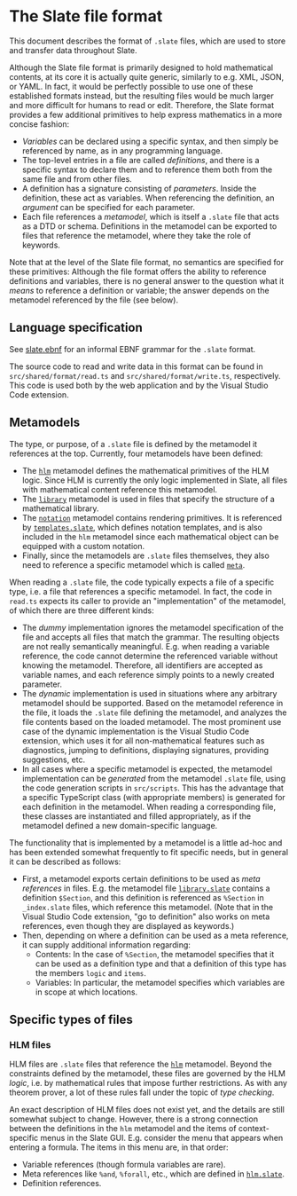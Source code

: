 # The Slate file format

This document describes the format of `.slate` files, which are used to store and transfer data throughout Slate.

Although the Slate file format is primarily designed to hold mathematical contents, at its core it is actually quite generic, similarly to e.g. XML, JSON, or YAML. In fact, it would be perfectly possible to use one of these established formats instead, but the resulting files would be much larger and more difficult for humans to read or edit. Therefore, the Slate format provides a few additional primitives to help express mathematics in a more concise fashion:
* *Variables* can be declared using a specific syntax, and then simply be referenced by name, as in any programming language.
* The top-level entries in a file are called *definitions*, and there is a specific syntax to declare them and to reference them both from the same file and from other files.
* A definition has a signature consisting of *parameters*. Inside the definition, these act as variables. When referencing the definition, an *argument* can be specified for each parameter.
* Each file references a *metamodel*, which is itself a `.slate` file that acts as a DTD or schema. Definitions in the metamodel can be exported to files that reference the metamodel, where they take the role of keywords.

Note that at the level of the Slate file format, no semantics are specified for these primitives: Although the file format offers the ability to reference definitions and variables, there is no general answer to the question what it _means_ to reference a definition or variable; the answer depends on the metamodel referenced by the file (see below).

## Language specification

See [slate.ebnf](slate.ebnf) for an informal EBNF grammar for the `.slate` format.

The source code to read and write data in this format can be found in `src/shared/format/read.ts` and `src/shared/format/write.ts`, respectively. This code is used both by the web application and by the Visual Studio Code extension.

## Metamodels

The type, or purpose, of a `.slate` file is defined by the metamodel it references at the top. Currently, four metamodels have been defined:
* The [`hlm`](../../data/logics/hlm.slate) metamodel defines the mathematical primitives of the HLM logic. Since HLM is currently the only logic implemented in Slate, all files with mathematical content reference this metamodel.
* The [`library`](../../data/logics/library.slate) metamodel is used in files that specify the structure of a mathematical library.
* The [`notation`](../../data/notation/notation.slate) metamodel contains rendering primitives. It is referenced by [`templates.slate`](../../data/notation/templates.slate), which defines notation templates, and is also included in the `hlm` metamodel since each mathematical object can be equipped with a custom notation.
* Finally, since the metamodels are `.slate` files themselves, they also need to reference a specific metamodel which is called [`meta`](../../data/format/meta.slate).

When reading a `.slate` file, the code typically expects a file of a specific type, i.e. a file that references a specific metamodel. In fact, the code in `read.ts` expects its caller to provide an "implementation" of the metamodel, of which there are three different kinds:
* The *dummy* implementation ignores the metamodel specification of the file and accepts all files that match the grammar. The resulting objects are not really semantically meaningful. E.g. when reading a variable reference, the code cannot determine the referenced variable without knowing the metamodel. Therefore, all identifiers are accepted as variable names, and each reference simply points to a newly created parameter.
* The *dynamic* implementation is used in situations where any arbitrary metamodel should be supported. Based on the metamodel reference in the file, it loads the `.slate` file defining the metamodel, and analyzes the file contents based on the loaded metamodel. The most prominent use case of the dynamic implementation is the Visual Studio Code extension, which uses it for all non-mathematical features such as diagnostics, jumping to definitions, displaying signatures, providing suggestions, etc.
* In all cases where a specific metamodel is expected, the metamodel implementation can be *generated* from the metamodel `.slate` file, using the code generation scripts in `src/scripts`. This has the advantage that a specific TypeScript class (with appropriate members) is generated for each definition in the metamodel. When reading a corresponding file, these classes are instantiated and filled appropriately, as if the metamodel defined a new domain-specific language.

The functionality that is implemented by a metamodel is a little ad-hoc and has been extended somewhat frequently to fit specific needs, but in general it can be described as follows:
* First, a metamodel exports certain definitions to be used as *meta references* in files. E.g. the metamodel file [`library.slate`](../../data/logics/library.slate) contains a definition `$Section`, and this definition is referenced as `%Section` in `_index.slate` files, which reference this metamodel. (Note that in the Visual Studio Code extension, "go to definition" also works on meta references, even though they are displayed as keywords.)
* Then, depending on where a definition can be used as a meta reference, it can supply additional information regarding:
  * Contents: In the case of `%Section`, the metamodel specifies that it can be used as a definition type and that a definition of this type has the members `logic` and `items`.
  * Variables: In particular, the metamodel specifies which variables are in scope at which locations.

## Specific types of files

### HLM files

HLM files are `.slate` files that reference the [`hlm`](../../data/logics/hlm.slate) metamodel. Beyond the constraints defined by the metamodel, these files are governed by the HLM *logic*, i.e. by mathematical rules that impose further restrictions. As with any theorem prover, a lot of these rules fall under the topic of *type checking*.

An exact description of HLM files does not exist yet, and the details are still somewhat subject to change. However, there is a strong connection between the definitions in the `hlm` metamodel and the items of context-specific menus in the Slate GUI. E.g. consider the menu that appears when entering a formula. The items in this menu are, in that order:
* Variable references (though formula variables are rare).
* Meta references like `%and`, `%forall`, etc., which are defined in [`hlm.slate`](../../data/logics/hlm.slate).
* Definition references.
